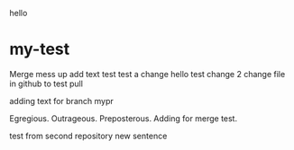 hello
# my-test

Merge mess up add text test
test a change
hello test change 2
change file in github to test pull

adding text for branch mypr

Egregious. Outrageous. Preposterous.  Adding for merge test.

test from second repository
new sentence
